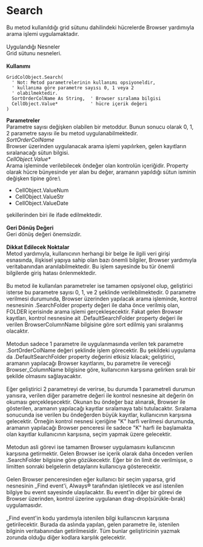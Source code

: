 # Search

Bu metod kullanıldığı grid sütunu dahilindeki hücrelerde Browser yardımıyla arama işlemi uygulamaktadır.\
\
Uygulandığı Nesneler\
Grid sütunu nesneleri.\
\
**Kullanımı**

```
GridColObject.Search(
  ' Not: Metod parametrelerinin kullanımı opsiyoneldir,
  ' kullanıma göre parametre sayısı 0, 1 veya 2
  ' olabilmektedir.
  SortOrderColName As String,  ' Browser sıralama bilgisi
  CellObject.Value*            ' hücre içerik değeri
)
```

**Parametreler**\
Parametre sayısı değişken olabilen bir metoddur. Bunun sonucu olarak 0, 1, 2 parametre sayısı ile bu metod uygulanabilmektedir.\
_SortOrderColName_\
Browser üzerinden uygulanacak arama işlemi yapılırken, gelen kayıtların sıralanacağı sütun bilgisi.\
_CellObject.Value\*_\
Arama işleminde verilebilecek öndeğer olan kontrolün içeriğidir. Property olarak hücre bünyesinde yer alan bu değer, aramanın yapıldığı sütun isminin değişken tipine göre:\


* CellObject.ValueNum
* CellObject.ValueStr
* CellObject.ValueDate

şekillerinden biri ile ifade edilmektedir.\
\
**Geri Dönüş Değeri**\
Geri dönüş değeri önemsizdir.\
\
**Dikkat Edilecek Noktalar**\
Metod yardımıyla, kullanıcının herhangi bir belge ile ilgili veri girişi esnasında, ilişkisel yapıya sahip olan bazı önemli bilgiler, Browser yardımıyla veritabanından aranılabilmektedir. Bu işlem sayesinde bu tür önemli bilgilerde giriş hatası önlenmektedir.\
\
Bu metod ile kullanılan parametreler ise tamamen opsiyonel olup, geliştirici isterse bu parametre sayısı 0, 1, ve 2 şeklinde verilebilmektedir. 0 parametre verilmesi durumunda, Browser üzerinden yapılacak arama işleminde, kontrol nesnesinin .SearchFolder property değeri ile daha önce verilmiş olan, FOLDER içerisinde arama işlemi gerçekleşecektir. Fakat gelen Browser kayıtları, kontrol nesnesine ait .DefaultSearchFolder property değeri ile verilen BrowserColumnName bilgisine göre sort edilmiş yani sıralanmış olacaktır.\
\
Metodun sadece 1 parametre ile uygulanmasında verilen tek parametre .SortOrderColName değeri şeklinde işlem görecektir. Bu şekildeki uygulama da .DefaultSearchFolder property değerini etkisiz kılacak; geliştirici, aramanın yapılacağı Browser kayıtlarını, bu parametre ile vereceği Browser\_ColumnName bilgisine göre, kullanıcının karşısına gelirken sıralı bir şekilde olmasını sağlayacaktır.\
\
Eğer geliştirici 2 parametreyi de verirse, bu durumda 1 parametreli durumun yanısıra, verilen diğer parametre değeri ile kontrol nesnesine ait değerin ön okuması gerçekleşecektir. Okunan bu öndeğer baz alınarak, Browser ile gösterilen, aramanın yapılacağı kayıtlar sıralamaya tabi tutulacaktır. Sıralama sonucunda ise verilen bu öndeğerden büyük kayıtlar, kullanıcının karşısına gelecektir. Örneğin kontrol nesnesi içeriğine "K" harfi verilmesi durumunda, aramanın yapılacağı Browser penceresi ile sadece "K" harfi ile başlamakta olan kayıtlar kullanıcının karşısına, seçim yapmak üzere gelecektir.\
\
Metodun asli görevi ise tamamen Browser uygulamasını kullanıcının karşısına getirmektir. Gelen Browser ise içerik olarak daha önceden verilen .SearchFolder bilgisine göre gözükecektir. Eğer bir ön limit de verilmişse, o limitten sonraki belgelerin detaylarını kullanıcıya gösterecektir.\
\
Gelen Browser penceresinden eğer kullanıcı bir seçim yaparsa, grid nesnesinin \_Find event'i, Always® tarafından işletilecek ve asıl istenilen bilgiye bu event sayesinde ulaşılacaktır. Bu event'in diğer bir görevi de Browser üzerinden, kontrol üzerine uygulanan drag-drop(sürükle-bırak) uygulamasıdır.\
\
\_Find event'in kodu yardımıyla istenilen bilgi kullanıcının karşısına getirilecektir. Burada da aslında yapılan, gelen parametre ile, istenilen bilginin veritabanından getirilmesidir. Tüm bunlar geliştiricinin yazmak zorunda olduğu diğer kodlara karşılık gelecektir.
